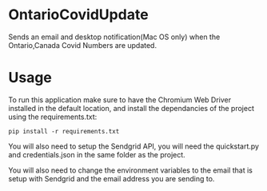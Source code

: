 # OntarioCovidUpdate
Sends an email and desktop notification(Mac OS only) when the Ontario,Canada Covid Numbers are updated.

# Usage
To run this application make sure to have the Chromium Web Driver installed in the default location, and install the dependancies of the project using the requirements.txt:

```
pip install -r requirements.txt
```
You will also need to setup the Sendgrid API, you will need the quickstart.py and credentials.json in the same folder as the project.

You will also need to change the environment variables to the email that is setup with Sendgrid and the email address you are sending to.
